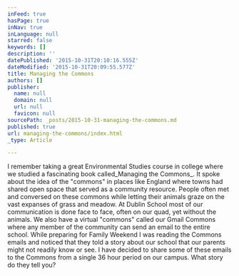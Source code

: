 ```yaml
---
inFeed: true
hasPage: true
inNav: true
inLanguage: null
starred: false
keywords: []
description: ''
datePublished: '2015-10-31T20:10:16.555Z'
dateModified: '2015-10-31T20:09:55.577Z'
title: Managing the Commons
authors: []
publisher:
  name: null
  domain: null
  url: null
  favicon: null
sourcePath: _posts/2015-10-31-managing-the-commons.md
published: true
url: managing-the-commons/index.html
_type: Article

---
```

I remember taking a great Environmental Studies course in college where we studied a fascinating book called_Managing the Commons_. It spoke about the idea of the "commons" in places like England where towns had shared open space that served as a community resource. People often met and conversed on these commons while letting their animals graze on the vast expanses of grass and meadow. At Dublin School most of our communication is done face to face, often on our quad, yet without the animals. We also have a virtual "commons" called our Gmail Commons where any member of the community can send an email to the entire school. While preparing for Family Weekend I was reading the Commons emails and noticed that they told a story about our school that our parents might not readily know or see. I have decided to share some of these emails to the Commons from a single 36 hour period on our campus. What story do they tell you?